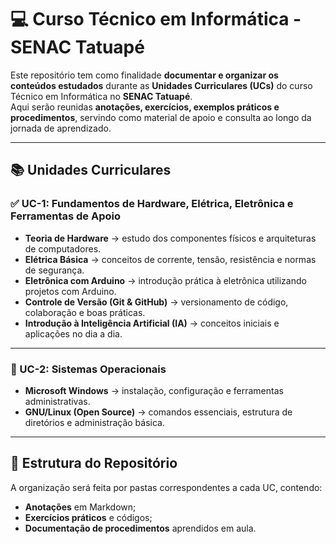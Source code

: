 # 💻 Curso Técnico em Informática - SENAC Tatuapé

Este repositório tem como finalidade **documentar e organizar os conteúdos estudados** durante as **Unidades Curriculares (UCs)** do curso Técnico em Informática no **SENAC Tatuapé**.  
Aqui serão reunidas **anotações, exercícios, exemplos práticos e procedimentos**, servindo como material de apoio e consulta ao longo da jornada de aprendizado.

---

## 📚 Unidades Curriculares

### ✅ UC-1: Fundamentos de Hardware, Elétrica, Eletrônica e Ferramentas de Apoio
- **Teoria de Hardware** → estudo dos componentes físicos e arquiteturas de computadores.  
- **Elétrica Básica** → conceitos de corrente, tensão, resistência e normas de segurança.  
- **Eletrônica com Arduino** → introdução prática à eletrônica utilizando projetos com Arduino.  
- **Controle de Versão (Git & GitHub)** → versionamento de código, colaboração e boas práticas.  
- **Introdução à Inteligência Artificial (IA)** → conceitos iniciais e aplicações no dia a dia.

---

### 🚀 UC-2: Sistemas Operacionais
- **Microsoft Windows** → instalação, configuração e ferramentas administrativas.  
- **GNU/Linux (Open Source)** → comandos essenciais, estrutura de diretórios e administração básica.  

---

## 📂 Estrutura do Repositório
A organização será feita por pastas correspondentes a cada UC, contendo:
- **Anotações** em Markdown;  
- **Exercícios práticos** e códigos;  
- **Documentação de procedimentos** aprendidos em aula.



